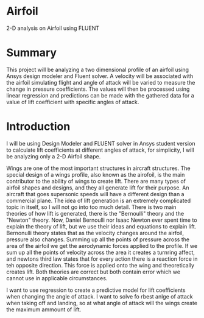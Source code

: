 # Airfoil
2-D analysis on Airfoil using FLUENT

# Summary

  This project will be analyzing a two dimensional profile of an airfoil using Ansys design modeler and Fluent solver. A velocity will be associated with the airfoil simulating flight and angle of attack will be varied to measure the change in pressure coefficients. The values will then be processed using linear regression and predictions can be made with the gathered data for a value of lift coefficient with specific angles of attack.
  
# Introduction

  I will be using Design Modeler and FLUENT solver in Ansys student version to calculate lift coefficients at different angles of attack, for simplicity, I will be analyzing only a 2-D Airfoil shape.
  
  Wings are one of the most important structures in aircraft structures. The special design of a wings profile, also known as the airofoil, is the main contributor to the ability of wings to create lift. There are many types of airfoil shapes and designs, and they all generate lift for their purpose. An aircraft that goes supersonic speeds will have a different design than a commercial plane. The idea of lift generation is an extremely complicated topic in itself, so I will not go into too much detail. There is two main theories of how lift is generated, there is the "Bernoulli" theory and the "Newton" theory. Now, Daniel Bernoulli nor Isaac Newton ever spent time to explain the theory of lift, but we use their ideas and equations to explain lift. Bernonulli theory states that as the velocity changes around the airfoil, pressure also changes. Summing up all the points of pressure across the area of the airfoil we get the aerodynamic forces applied to the profile. If we sum up all the points of velocity across the area it creates a turnring affect, and newtons third law states that for every action there is a reaction force in teh opposite direction. This force is applied onto the wing and theoretically creates lift. Both theories are correct but both contain error which we cannot use in applicable circumstances. 
  
  I want to use regression to create a predictive model for lift coefficients when changing the angle of attack. I want to solve fo rbest anlge of attack when taking off and landing, so at what angle of attack will the wings create the maximum ammount of lift.
